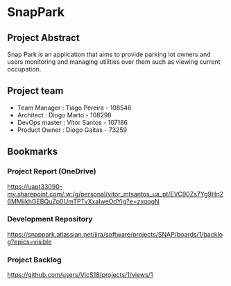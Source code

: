 # SnapPark

## Project Abstract
Snap Park is an application that aims to provide parking lot owners and users monitoring and managing utilities over them such as viewing current occupation. 

## Project team
- Team Manager : Tiago Pereira - 108546 
- Architect : Diogo Marto - 108298
- DevOps master : Vítor Santos - 107186
- Product Owner : Diogo Gaitas - 73259

## Bookmarks

### Project Report (OneDrive)

https://uapt33090-my.sharepoint.com/:w:/g/personal/vitor_mtsantos_ua_pt/EVC90Zs7Yg9Hn26MMijkhGEBQuZp0UmTPTvXxaIweOdYlg?e=zxqqgN

### Development Repository
https://snappark.atlassian.net/jira/software/projects/SNAP/boards/1/backlog?epics=visible

### Project Backlog

https://github.com/users/VicS18/projects/1/views/1
